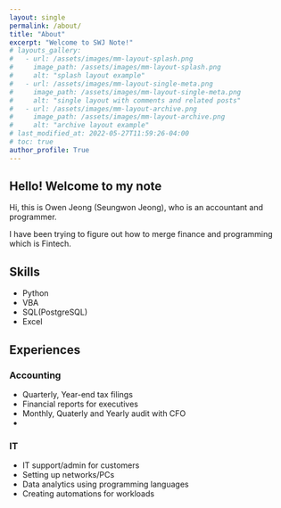```yaml
---
layout: single
permalink: /about/
title: "About"
excerpt: "Welcome to SWJ Note!"
# layouts_gallery:
#   - url: /assets/images/mm-layout-splash.png
#     image_path: /assets/images/mm-layout-splash.png
#     alt: "splash layout example"
#   - url: /assets/images/mm-layout-single-meta.png
#     image_path: /assets/images/mm-layout-single-meta.png
#     alt: "single layout with comments and related posts"
#   - url: /assets/images/mm-layout-archive.png
#     image_path: /assets/images/mm-layout-archive.png
#     alt: "archive layout example"
# last_modified_at: 2022-05-27T11:59:26-04:00
# toc: true
author_profile: True
---
```


## Hello! Welcome to my note

Hi, this is Owen Jeong (Seungwon Jeong), who is an accountant and programmer. 

I have been trying to figure out how to merge finance and programming which is Fintech.

## Skills
* Python
* VBA
* SQL(PostgreSQL)
* Excel

## Experiences
### Accounting
* Quarterly, Year-end tax filings
* Financial reports for executives
* Monthly, Quaterly and Yearly audit with CFO
* 

### IT
* IT support/admin for customers
* Setting up networks/PCs
* Data analytics using programming languages
* Creating automations for workloads

